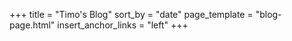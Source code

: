 +++
title = "Timo's Blog"
sort_by = "date"
page_template = "blog-page.html"
insert_anchor_links = "left"
+++
